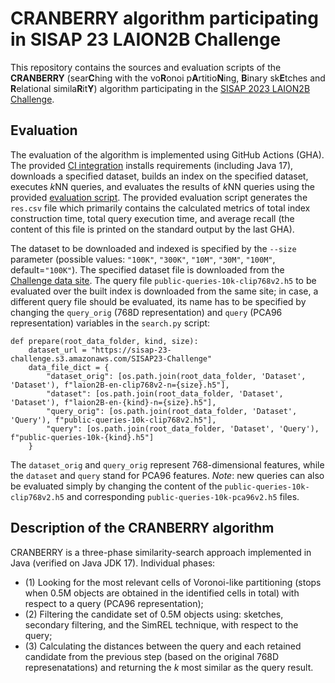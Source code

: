 # CRANBERRY algorithm participating in SISAP 23 LAION2B Challenge

This repository contains the sources and evaluation scripts of the **CRANBERRY** (sear**C**hing with the vo**R**onoi p**A**rtitio**N**ing, **B**inary sk**E**tches and **R**elational simila**R**it**Y**) algorithm participating in the [SISAP 2023 LAION2B Challenge](https://sisap-challenges.github.io/).

## Evaluation

The evaluation of the algorithm is implemented using GitHub Actions (GHA). The provided [CI integration](https://github.com/xsedmid/test-Python2Java/blob/master/.github/workflows/ci.yml) installs requirements (including Java 17), downloads a specified dataset, builds an index on the specified dataset, executes *k*NN queries, and evaluates the results of *k*NN queries using the provided [evaluation script](https://github.com/sisap-challenges/sisap23-laion-challenge-evaluation). The provided evaluation script generates the `res.csv` file which primarily contains the calculated metrics of total index construction time, total query execution time, and average recall (the content of this file is printed on the standard output by the last GHA).

The dataset to be downloaded and indexed is specified by the `--size` parameter (possible values: `"100K"`, `"300K"`, `"10M"`, `"30M"`, `"100M"`, default=`"100K"`). The specified dataset file is downloaded from the [Challenge data site](https://sisap-23-challenge.s3.amazonaws.com/SISAP23-Challenge). The query file `public-queries-10k-clip768v2.h5` to be evaluated over the built index is downloaded from the same site; in case, a different query file should be evaluated, its name has to be specified by changing the `query_orig` (768D representation) and `query` (PCA96 representation) variables in the `search.py` script:
```
def prepare(root_data_folder, kind, size):
    dataset_url = "https://sisap-23-challenge.s3.amazonaws.com/SISAP23-Challenge"
    data_file_dict = {
        "dataset_orig": [os.path.join(root_data_folder, 'Dataset', 'Dataset'), f"laion2B-en-clip768v2-n={size}.h5"],
        "dataset": [os.path.join(root_data_folder, 'Dataset', 'Dataset'), f"laion2B-en-{kind}-n={size}.h5"],
        "query_orig": [os.path.join(root_data_folder, 'Dataset', 'Query'), f"public-queries-10k-clip768v2.h5"],
        "query": [os.path.join(root_data_folder, 'Dataset', 'Query'), f"public-queries-10k-{kind}.h5"]
    }
```
The `dataset_orig` and `query_orig` represent 768-dimensional features, while the `dataset` and `query` stand for PCA96 features. *Note*: new queries can also be evaluated simply by changing the content of the `public-queries-10k-clip768v2.h5` and corresponding `public-queries-10k-pca96v2.h5` files.

## Description of the CRANBERRY algorithm

CRANBERRY is a three-phase similarity-search approach implemented in Java (verified on Java JDK 17). Individual phases:
- (1) Looking for the most relevant cells of Voronoi-like partitioning (stops when 0.5M objects are obtained in the identified cells in total) with respect to a query (PCA96 representation);
- (2) Filtering the candidate set of 0.5M objects using: sketches, secondary filtering, and the SimREL technique, with respect to the query;
- (3) Calculating the distances between the query and each retained candidate from the previous step (based on the original 768D represenatations) and returning the *k* most similar as the query result.
